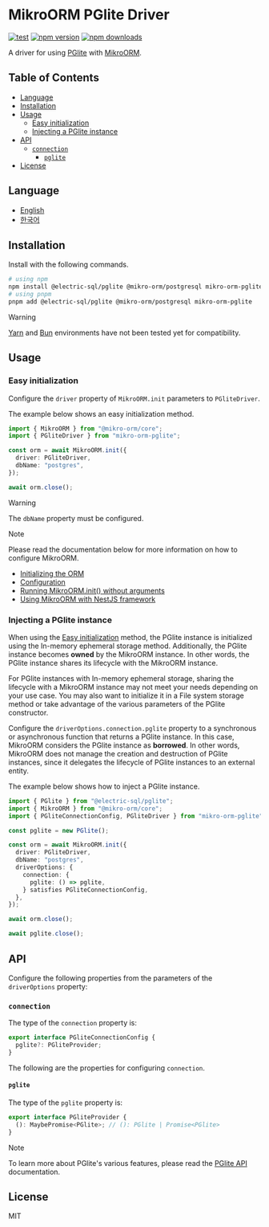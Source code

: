 # MikroORM PGlite Driver

[![test](https://github.com/harryplusplus/mikro-orm-pglite/actions/workflows/test.yml/badge.svg)](https://github.com/harryplusplus/mikro-orm-pglite/actions/workflows/test.yml)
[![npm version](https://img.shields.io/npm/v/mikro-orm-pglite)](https://www.npmjs.com/package/mikro-orm-pglite)
[![npm downloads](https://img.shields.io/npm/dm/mikro-orm-pglite)](https://www.npmjs.com/package/mikro-orm-pglite)

A driver for using [PGlite](https://pglite.dev/) with [MikroORM](https://mikro-orm.io/).

## Table of Contents

<!-- toc -->

- [Language](#language)
- [Installation](#installation)
- [Usage](#usage)
  - [Easy initialization](#easy-initialization)
  - [Injecting a PGlite instance](#injecting-a-pglite-instance)
- [API](#api)
  - [`connection`](#connection)
    - [`pglite`](#pglite)
- [License](#license)

<!-- tocstop -->

## Language

- [English](/README.md)
- [한국어](/README.ko.md)

## Installation

Install with the following commands.

```sh
# using npm
npm install @electric-sql/pglite @mikro-orm/postgresql mikro-orm-pglite
# using pnpm
pnpm add @electric-sql/pglite @mikro-orm/postgresql mikro-orm-pglite
```

> [!WARNING]  
> [Yarn](https://yarnpkg.com/) and [Bun](https://bun.com/) environments have not been tested yet for compatibility.

## Usage

### Easy initialization

Configure the `driver` property of `MikroORM.init` parameters to `PGliteDriver`.

The example below shows an easy initialization method.

```typescript
import { MikroORM } from "@mikro-orm/core";
import { PGliteDriver } from "mikro-orm-pglite";

const orm = await MikroORM.init({
  driver: PGliteDriver,
  dbName: "postgres",
});

await orm.close();
```

> [!WARNING]  
> The `dbName` property must be configured.

<!-- MD028/no-blanks-blockquote -->

> [!NOTE]  
> Please read the documentation below for more information on how to configure MikroORM.
>
> - [Initializing the ORM](https://mikro-orm.io/docs/guide/first-entity#initializing-the-orm)
> - [Configuration](https://mikro-orm.io/docs/configuration)
> - [Running MikroORM.init() without arguments](https://mikro-orm.io/docs/quick-start#running-mikroorminit-without-arguments)
> - [Using MikroORM with NestJS framework](https://mikro-orm.io/docs/usage-with-nestjs)

### Injecting a PGlite instance

When using the [Easy initialization](#easy-initialization) method, the PGlite instance is initialized using the In-memory ephemeral storage method.
Additionally, the PGlite instance becomes **owned** by the MikroORM instance.
In other words, the PGlite instance shares its lifecycle with the MikroORM instance.

For PGlite instances with In-memory ephemeral storage, sharing the lifecycle with a MikroORM instance may not meet your needs depending on your use case.
You may also want to initialize it in a File system storage method or take advantage of the various parameters of the PGlite constructor.

Configure the `driverOptions.connection.pglite` property to a synchronous or asynchronous function that returns a PGlite instance.
In this case, MikroORM considers the PGlite instance as **borrowed**.
In other words, MikroORM does not manage the creation and destruction of PGlite instances, since it delegates the lifecycle of PGlite instances to an external entity.

The example below shows how to inject a PGlite instance.

```typescript
import { PGlite } from "@electric-sql/pglite";
import { MikroORM } from "@mikro-orm/core";
import { PGliteConnectionConfig, PGliteDriver } from "mikro-orm-pglite";

const pglite = new PGlite();

const orm = await MikroORM.init({
  driver: PGliteDriver,
  dbName: "postgres",
  driverOptions: {
    connection: {
      pglite: () => pglite,
    } satisfies PGliteConnectionConfig,
  },
});

await orm.close();

await pglite.close();
```

## API

Configure the following properties from the parameters of the `driverOptions` property:

### `connection`

The type of the `connection` property is:

```typescript
export interface PGliteConnectionConfig {
  pglite?: PGliteProvider;
}
```

The following are the properties for configuring `connection`.

#### `pglite`

The type of the `pglite` property is:

```typescript
export interface PGliteProvider {
  (): MaybePromise<PGlite>; // (): PGlite | Promise<PGlite>
}
```

> [!NOTE]  
> To learn more about PGlite's various features, please read the [PGlite API](https://pglite.dev/docs/api) documentation.

## License

MIT
